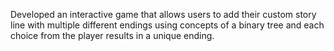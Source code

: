 Developed an interactive game that allows users to add their custom story line with multiple different endings using concepts of a binary tree and each choice from 
the player results in a unique ending.
